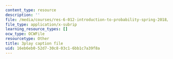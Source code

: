 ```yaml
---
content_type: resource
description: ''
file: /media/courses/res-6-012-introduction-to-probability-spring-2018/16eb6eb052d730c803c16bb1c7a39f8a_YIZd23zGV3M.srt
file_type: application/x-subrip
learning_resource_types: []
ocw_type: OCWFile
resourcetype: Other
title: 3play caption file
uid: 16eb6eb0-52d7-30c8-03c1-6bb1c7a39f8a
---
```

